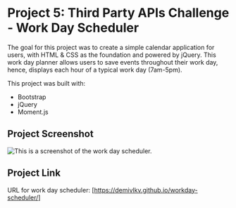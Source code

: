 # Project 5: Third Party APIs Challenge - Work Day Scheduler
The goal for this project was to create a simple calendar application for users, with HTML & CSS as the foundation and powered by jQuery. This work day planner allows users to save events throughout their work day, hence, displays each hour of a typical work day (7am-5pm).

This project was built with:
- Bootstrap
- jQuery
- Moment.js

## Project Screenshot
![This is a screenshot of the work day scheduler.](/../main/assets/images/screenshot.png)

## Project Link
URL for work day scheduler: [https://demivlkv.github.io/workday-scheduler/]